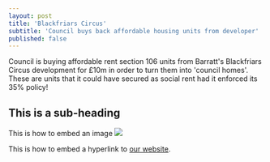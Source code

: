 ```yaml
---
layout: post
title: 'Blackfriars Circus'
subtitle: 'Council buys back affordable housing units from developer'
published: false
---
```

Council is buying affordable rent section 106 units from Barratt's Blackfriars Circus development for £10m in order to turn them into 'council homes'.
These are units that it could have secured as social rent had it enforced its 35% policy!


## This is a sub-heading

This is how to embed an image
![](http://35percent.org/img/london-borough-of-southwark-street-sign3.png)

This is how to embed a hyperlink to [our website](http://www.35percent.org).
